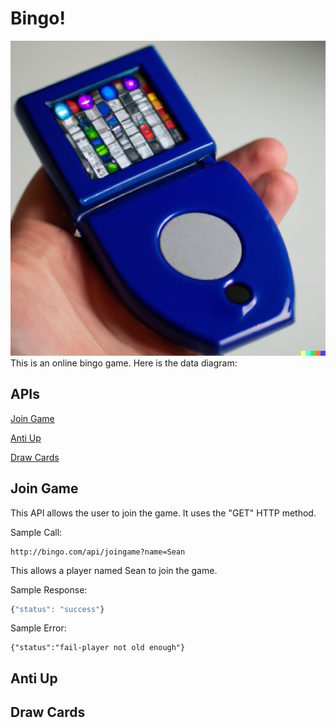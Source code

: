 # Bingo!
![Purse](d.png)
This is an online bingo game. Here is the data diagram:

## APIs
[Join Game](README.md#join-game )

[Anti Up](README.md#anti-up)

[Draw Cards](README.md#draw-cards)


## Join Game
This API allows the user to join the game. It uses the "GET" HTTP method.

Sample Call:
```http
http://bingo.com/api/joingame?name=Sean
```
This allows a player named Sean to join the game. 

Sample Response:
```javascript
{"status": "success"}
```
Sample Error:
```javaxcript
{"status":"fail-player not old enough"}
```
## Anti Up
## Draw Cards

